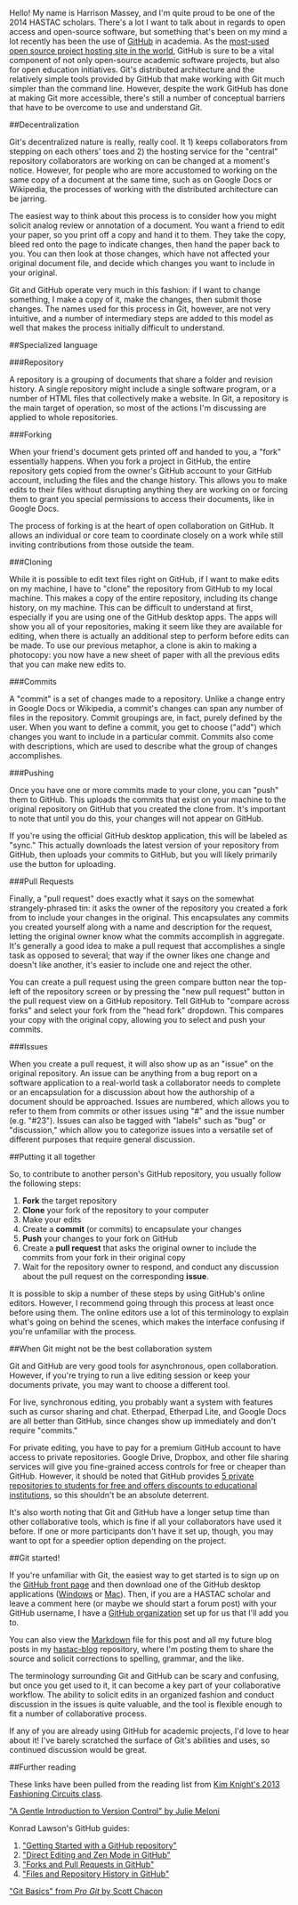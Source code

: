 Hello!  My name is Harrison Massey, and I'm quite proud to be one of the 2014 HASTAC scholars.  There's a lot I want to talk about in regards to open access and open-source software, but something that's been on my mind a lot recently has been the use of [GitHub](https://github.com) in academia.  As the [most-used open source project hosting site in the world][1], GitHub is sure to be a vital component of not only open-source academic software projects, but also for open education initiatives.  Git's distributed architecture and the relatively simple tools provided by GitHub that make working with Git much simpler than the command line.
However, despite the work GitHub has done at making Git more accessible, there's still a number of conceptual barriers that have to be overcome to use and understand Git.

##Decentralization

Git's decentralized nature is really, really cool.  It 1) keeps collaborators from stepping on each others' toes and 2) the hosting service for the "central" repository collaborators are working on can be changed at a moment's notice.  However, for people who are more accustomed to working on the same copy of a document at the same time, such as on Google Docs or Wikipedia, the processes of working with the distributed architecture can be jarring.

The easiest way to think about this process is to consider how you might solicit analog review or annotation of a document.  You want a friend to edit your paper, so you print off a copy and hand it to them.  They take the copy, bleed red onto the page to indicate changes, then hand the paper back to you.  You can then look at those changes, which have not affected your original document file, and decide which changes you want to include in your original.

Git and GitHub operate very much in this fashion: if I want to change something, I make a copy of it, make the changes, then submit those changes.  The names used for this process in Git, however, are not very intuitive, and a number of intermediary steps are added to this model as well that makes the process initially difficult to understand.

##Specialized language

###Repository

A repository is a grouping of documents that share a folder and revision history.  A single repository might include a single software program, or a number of HTML files that collectively make a website.  In Git, a repository is the main target of operation, so most of the actions I'm discussing are applied to whole repositories.

###Forking

When your friend's document gets printed off and handed to you, a "fork" essentially happens.  When you fork a project in GitHub, the entire repository gets copied from the owner's GitHub account to your GitHub account, including the files and the change history.  This allows you to make edits to their files without disrupting anything they are working on or forcing them to grant you special permissions to access their documents, like in Google Docs.

The process of forking is at the heart of open collaboration on GitHub.  It allows an individual or core team to coordinate closely on a work while still inviting contributions from those outside the team.

###Cloning

While it is possible to edit text files right on GitHub, if I want to make edits on my machine, I have to "clone" the repository from GitHub to my local machine.  This makes a copy of the entire repository, including its change history, on my machine.  This can be difficult to understand at first, especially if you are using one of the GitHub desktop apps.  The apps will show you all of your repositories, making it seem like they are available for editing, when there is actually an additional step to perform before edits can be made.  To use our previous metaphor, a clone is akin to making a photocopy: you now have a new sheet of paper with all the previous edits that you can make new edits to.

###Commits

A "commit" is a set of changes made to a repository.  Unlike a change entry in Google Docs or Wikipedia, a commit's changes can span any number of files in the repository.  Commit groupings are, in fact, purely defined by the user.  When you want to define a commit, you get to choose ("add") which changes you want to include in a particular commit.  Commits also come with descriptions, which are used to describe what the group of changes accomplishes.

###Pushing

Once you have one or more commits made to your clone, you can "push" them to GitHub.  This uploads the commits that exist on your machine to the original repository on GitHub that you created the clone from.  It's important to note that until you do this, your changes will not appear on GitHub.

If you're using the official GitHub desktop application, this will be labeled as "sync."  This actually downloads the latest version of your repository from GitHub, then uploads your commits to GitHub, but you will likely primarily use the button for uploading.

###Pull Requests

Finally, a "pull request" does exactly what it says on the somewhat strangely-phrased tin: it asks the owner of the repository you created a fork from to include your changes in the original.  This encapsulates any commits you created yourself along with a name and description for the request, letting the original owner know what the commits accomplish in aggregate.  It's generally a good idea to make a pull request that accomplishes a single task as opposed to several; that way if the owner likes one change and doesn't like another, it's easier to include one and reject the other.

You can create a pull request using the green compare button near the top-left of the repository screen or by pressing the "new pull request" button in the pull request view on a GitHub repository.  Tell GitHub to "compare across forks" and select your fork from the "head fork" dropdown.  This compares your copy with the original copy, allowing you to select and push your commits.

###Issues

When you create a pull request, it will also show up as an "issue" on the original repository.  An issue can be anything from a bug report on a software application to a real-world task a collaborator needs to complete or an encapsulation for a discussion about how the authorship of a document should be approached.  Issues are numbered, which allows you to refer to them from commits or other issues using "#" and the issue number (e.g. "#23").  Issues can also be tagged with "labels" such as "bug" or "discussion," which allow you to categorize issues into a versatile set of different purposes that require general discussion.

##Putting it all together

So, to contribute to another person's GitHub repository, you usually follow the following steps:

1. **Fork** the target repository
2. **Clone** your fork of the repository to your computer
3. Make your edits
4. Create a **commit** (or commits) to encapsulate your changes
5. **Push** your changes to your fork on GitHub
6. Create a **pull request** that asks the original owner to include the commits from your fork in their original copy
7. Wait for the repository owner to respond, and conduct any discussion about the pull request on the corresponding **issue**.

It is possible to skip a number of these steps by using GitHub's online editors.  However, I recommend going through this process at least once before using them.  The online editors use a lot of this terminology to explain what's going on behind the scenes, which makes the interface confusing if you're unfamiliar with the process.

##When Git might not be the best collaboration system

Git and GitHub are very good tools for asynchronous, open collaboration.  However, if you're trying to run a live editing session or keep your documents private, you may want to choose a different tool.

For live, synchronous editing, you probably want a system with features such as cursor sharing and chat.  Etherpad, Etherpad Lite, and Google Docs are all better than GitHub, since changes show up immediately and don't require "commits."

For private editing, you have to pay for a premium GitHub account to have access to private repositories.  Google Drive, Dropbox, and other file sharing services will give you fine-grained access controls for free or cheaper than GitHub.  However, it should be noted that GitHub provides [5 private repositories to students for free and offers discounts to educational institutions](https://github.com/edu), so this shouldn't be an absolute deterrent.

It's also worth noting that Git and GitHub have a longer setup time than other collaborative tools, which is fine if all your collaborators have used it before.  If one or more participants don't have it set up, though, you may want to opt for a speedier option depending on the project.

##Git started!

If you're unfamiliar with Git, the easiest way to get started is to sign up on the [GitHub front page](http://github.com) and then download one of the GitHub desktop applications ([Windows](http://windows.github.com/) or [Mac](http://mac.github.com)).  Then, if you are a HASTAC scholar and leave a comment here (or maybe we should start a forum post) with your GitHub username, I have a [GitHub organization](https://github.com/hastac-scholars) set up for us that I'll add you to.

You can also view the [Markdown](http://daringfireball.net/projects/markdown/) file for this post and all my future blog posts in my [hastac-blog](https://github.com/Harrison-M/hastac-blog) repository, where I'm posting them to share the source and solicit corrections to spelling, grammar, and the like.

The terminology surrounding Git and GitHub can be scary and confusing, but once you get used to it, it can become a key part of your collaborative workflow.  The ability to solicit edits in an organized fashion and conduct discussion in the issues is quite valuable, and the tool is flexible enough to fit a number of collaborative process.

If any of you are already using GitHub for academic projects, I'd love to hear about it!  I've barely scratched the surface of Git's abilities and uses, so continued discussion would be great.

##Further reading

These links have been pulled from the reading list from [Kim Knight's 2013 Fashioning Circuits class](http://fashioningcircuits.com/?page_id=1436).

["A Gentle Introduction to Version Control" by Julie Meloni](http://chronicle.com/blogs/profhacker/a-gentle-introduction-to-version-control/23064)

Konrad Lawson's GitHub guides:

1. ["Getting Started with a GitHub repository"](http://chronicle.com/blogs/profhacker/getting-started-with-a-github-repository/47393)
2. ["Direct Editing and Zen Mode in GitHub"](http://chronicle.com/blogs/profhacker/direct-editing-and-zen-mode-in-github/47497)
3. ["Forks and Pull Requests in GitHub"](http://chronicle.com/blogs/profhacker/forks-and-pull-requests-in-github/47753)
4. ["Files and Repository History in GitHub"](http://chronicle.com/blogs/profhacker/file-and-repository-history-in-github/48047)

["Git Basics" from *Pro Git* by Scott Chacon](http://git-scm.com/book/en/Getting-Started-Git-Basics)

[1]: http://readwrite.com/2011/06/02/github-has-passed-sourceforge "Github Has Surpassed Sourceforge and Google Code in Popularity"
